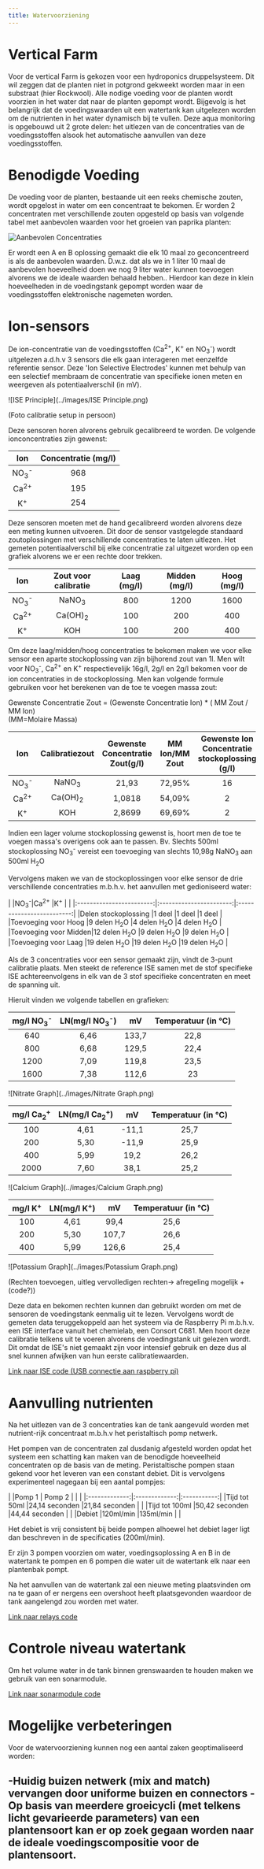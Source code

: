 ```yaml
---
title: Watervoorziening
---
```

# Vertical Farm
Voor de vertical Farm is gekozen voor een hydroponics druppelsysteem. Dit wil zeggen dat de planten niet in potgrond gekweekt worden maar in een substraat (hier Rockwool). Alle nodige voeding voor de planten wordt voorzien in het water dat naar de planten gepompt wordt. Bijgevolg is het belangrijk dat de voedingswaarden uit een watertank kan uitgelezen worden om de nutrienten in het water dynamisch bij te vullen. Deze aqua monitoring is opgebouwd uit 2 grote delen: het uitlezen van de concentraties van de voedingsstoffen alsook het automatische aanvullen van deze voedingsstoffen.

# Benodigde Voeding

De voeding voor de planten, bestaande uit een reeks chemische zouten, wordt opgelost in water om een concentraat te bekomen. Er worden 2 concentraten met verschillende zouten opgesteld op basis van volgende tabel met aanbevolen waarden voor het groeien van paprika planten:

![Aanbevolen Concentraties](../images/Cocktail.png)

Er wordt een A en B oplossing gemaakt die elk 10 maal zo geconcentreerd is als de aanbevolen waarden. D.w.z. dat als we in 1 liter 10 maal de aanbevolen hoeveelheid doen we nog 9 liter water kunnen toevoegen alvorens we de ideale waarden behaald hebben.. Hierdoor kan deze in klein hoeveelheden in de voedingstank gepompt worden waar de voedingsstoffen elektronische nagemeten worden.

# Ion-sensors

De ion-concentratie van de voedingsstoffen (Ca<sup>2+</sup>, K<sup>+</sup> en NO<sub>3</sub><sup>-</sup>) wordt uitgelezen a.d.h.v 3 sensors die elk gaan interageren met eenzelfde referentie sensor. Deze 'Ion Selective Electrodes' kunnen met behulp van een selectief membraam de concentratie van specifieke ionen meten en weergeven als potentiaalverschil (in mV).  

![ISE Principle](../images/ISE Principle.png)

(Foto calibratie setup in persoon)

Deze sensoren horen alvorens gebruik gecalibreerd te worden. De volgende ionconcentraties zijn gewenst:

| Ion                        |Concentratie (mg/l)| 
|:--------------------------:|:----------:       |
| NO<sub>3</sub><sup>-</sup> | 968               |
| Ca<sup>2+</sup>            | 195               |
| K<sup>+</sup>              | 254               |

Deze sensoren moeten met de hand gecalibreerd worden alvorens deze een meting kunnen uitvoeren.
Dit door de sensor vastgelegde standaard zoutoplossingen met verschillende concentraties te laten uitlezen. Het gemeten potentiaalverschil bij elke concentratie zal uitgezet worden op een grafiek alvorens we er een rechte door trekken.
    
| Ion                       |Zout voor calibratie| Laag (mg/l)| Midden (mg/l)| Hoog (mg/l)|
|:-------------------------:|:------------------:|:----------:|:------------:|:----------:|
| NO<sub>3</sub><sup>-</sup>| NaNO<sub>3</sub>   |     800    |     1200     |     1600   |
| Ca<sup>2+</sup>           | Ca(OH)<sub>2</sub> |     100    |     200      |     400    | 
| K<sup>+</sup>             | KOH                |     100    |     200      |     400    |

Om deze laag/midden/hoog concentraties te bekomen maken we voor elke sensor een aparte stockoplossing van zijn bijhorend zout van 1l.
Men wilt voor NO<sub>3</sub><sup>-</sup>, Ca<sup>2+</sup> en K<sup>+</sup> respectievelijk 16g/l, 2g/l en 2g/l bekomen voor de ion concentraties in de stockoplossing.
Men kan volgende formule gebruiken voor het berekenen van de toe te voegen massa zout:  
  
Gewenste Concentratie Zout =  (Gewenste Concentratie Ion) * ( MM Zout / MM Ion)  
(MM=Molaire Massa)


| Ion                       |Calibratiezout    | Gewenste Concentratie Zout(g/l)| MM Ion/MM Zout | Gewenste Ion Concentratie stockoplossing (g/l) |
|:-------------------------:|:----------------:|:------------------------------:|:--------------:|:----------------------------------------------:|
| NO<sub>3</sub><sup>-</sup>|NaNO<sub>3</sub>  |     21,93                      |     72,95%     |                16                              | 
| Ca<sup>2+</sup>           |Ca(OH)<sub>2</sub>|     1,0818                     |     54,09%     |                2                               |
| K<sup>+</sup>             |KOH               |     2,8699                     |     69,69%     |                2                               |

Indien een lager volume stockoplossing gewenst is, hoort men de toe te voegen massa's overigens ook aan te passen.
Bv. Slechts 500ml stockoplossing NO<sub>3</sub><sup>-</sup> vereist een toevoeging van slechts 10,98g NaNO<sub>3</sub> aan 500ml H<sub>2</sub>O

Vervolgens maken we van de stockoplossingen voor elke sensor de drie verschillende concentraties m.b.h.v. het aanvullen met gedioniseerd water:  


|                      |NO<sub>3</sub><sup>-</sup>|Ca<sup>2+</sup>          |K<sup>+</sup>              |
|                      |:------------------------:|:-----------------------:|:-------------------------:|
|Delen stockoplossing  |1 deel                    |1 deel                   |1 deel                     |
|Toevoeging voor Hoog  |9 delen H<sub>2</sub>O    |4 delen H<sub>2</sub>O   |4 delen H<sub>2</sub>O     |
|Toevoeging voor Midden|12 delen H<sub>2</sub>O   |9 delen H<sub>2</sub>O   |9 delen H<sub>2</sub>O     |
|Toevoeging voor Laag  |19 delen H<sub>2</sub>O   |19 delen H<sub>2</sub>O  |19 delen H<sub>2</sub>O    |
  
Als de 3 concentraties voor een sensor gemaakt zijn, vindt de 3-punt calibratie plaats. Men steekt de reference ISE samen met de stof specifieke ISE achtereenvolgens in elk van de 3 stof specifieke concentraten en meet de spanning uit.

Hieruit vinden we volgende tabellen en grafieken:

| mg/l NO<sub>3</sub><sup>-</sup>|LN(mg/l NO<sub>3</sub><sup>-</sup>)| mV     | Temperatuur (in °C) |
|:------------------------------:|:---------------------------------:|:------:|:-------------------:|
| 640                            | 6,46                              | 133,7  | 22,8                |
| 800                            | 6,68                              | 129,5  | 22,4                |
| 1200                           | 7,09                              | 119,8  | 23,5                |
| 1600                           | 7,38                              | 112,6  | 23                  |

![Nitrate Graph](../images/Nitrate Graph.png)

| mg/l Ca<sub>2</sub><sup>+</sup>|LN(mg/l Ca<sub>2</sub><sup>+</sup>)| mV     | Temperatuur (in °C) |
|:------------------------------:|:---------------------------------:|:------:|:-------------------:|
| 100                            | 4,61                              | -11,1  | 25,7                |
| 200                            | 5,30                              | -11,9  | 25,9                |
| 400                            | 5,99                              | 19,2   | 26,2                |
| 2000                           | 7,60                              | 38,1   | 25,2                |

![Calcium Graph](../images/Calcium Graph.png)

| mg/l K<sup>+</sup> | LN(mg/l K<sup>+</sup>)| mV     | Temperatuur (in °C) |
|:------------------:|:--------------------:|:------:|:-------------------:|
| 100                | 4,61                 | 99,4   | 25,6                |
| 200                | 5,30                 | 107,7  | 26,6                |
| 400                | 5,99                 | 126,6  | 25,4                |

![Potassium Graph](../images/Potassium Graph.png)

(Rechten toevoegen, uitleg vervolledigen rechten-> afregeling mogelijk + (code?))

Deze data en bekomen rechten kunnen dan gebruikt worden om met de sensoren de voedingstank eenmalig uit te lezen. Vervolgens wordt de gemeten data teruggekoppeld aan het systeem via de Raspberry Pi m.b.h.v. een ISE interface vanuit het chemielab, een Consort C681. Men hoort deze calibratie telkens uit te voeren alvorens de voedingstank uit gelezen wordt. Dit omdat de ISE's niet gemaakt zijn voor intensief gebruik en deze dus al snel kunnen afwijken van hun eerste calibratiewaarden. 

[Link naar ISE code (USB connectie aan raspberry pi)](https://github.com/KlaasMeersman/KlaasMeersman.github.io/blob/main/inhoud/aquaMonitoring/ISE_UITLEZING.py(Type1%2C%20Type2%2C%20Powerlogger)/PowerLogger)


# Aanvulling nutrienten

Na het uitlezen van de 3 concentraties kan de tank aangevuld worden met nutrient-rijk concentraat m.b.h.v het peristaltisch pomp netwerk. 

Het pompen van de concentraten zal dusdanig afgesteld worden opdat het systeem een schatting kan maken van de benodigde hoeveelheid concentraten op de basis van de meting. 
Peristaltische pompen staan gekend voor het leveren van een constant debiet. Dit is vervolgens experimenteel nagegaan bij een aantal pompjes: 

|               |Pomp 1         | Pomp 2        |             |
|               |:-------------:|:-------------:|:-----------:|
|Tijd tot 50ml  |24,14 seconden |21,84 seconden |             |
|Tijd tot 100ml |50,42 seconden |44,44 seconden |             |
|Debiet         |120ml/min      |135ml/min      |             |

Het debiet is vrij consistent bij beide pompen alhoewel het debiet lager ligt dan beschreven in de specificaties (200ml/min).

Er zijn 3 pompen voorzien om water, voedingsoplossing A en B in de watertank te pompen en 6 pompen die water uit de watertank elk naar een plantenbak pompt.

Na het aanvullen van de watertank zal een nieuwe meting plaatsvinden om na te gaan of er nergens een overshoot heeft plaatsgevonden waardoor de tank aangelengd zou worden met water.

[Link naar relays code](https://github.com/KlaasMeersman/KlaasMeersman.github.io/blob/main/inhoud/aquaMonitoring/Relays.cpp(Type1%2C%20Type2%2C%20Powerlogger)/PowerLogger)

# Controle niveau watertank

Om het volume water in de tank binnen grenswaarden te houden maken we gebruik van een sonarmodule.

[Link naar sonarmodule code](https://github.com/KlaasMeersman/KlaasMeersman.github.io/blob/main/inhoud/aquaMonitoring/Hoogtesensor.cpp(Type1%2C%20Type2%2C%20Powerlogger)/PowerLogger)



# Mogelijke verbeteringen

Voor de watervoorziening kunnen nog een aantal zaken geoptimaliseerd worden:

-Huidig buizen netwerk (mix and match) vervangen door uniforme buizen en connectors
-Op basis van meerdere groeicycli (met telkens licht gevarieerde parameters) van een plantensoort kan er op zoek gegaan worden naar de ideale voedingscompositie voor de plantensoort.
-